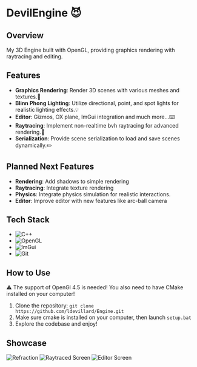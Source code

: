 # DevilEngine 😈

## Overview

My 3D Engine built with OpenGL, providing graphics rendering with raytracing and editing.

## Features

- **Graphics Rendering**: Render 3D scenes with various meshes and textures.👾
- **Blinn Phong Lighting**: Utilize directional, point, and spot lights for realistic lighting effects.💡
- **Editor**: Gizmos, OX plane, ImGui integration and much more...⌨️
- **Raytracing**: Implement non-realtime bvh raytracing for advanced rendering.🌟
- **Serialization**: Provide scene serialization to load and save scenes dynamically.✏️

## Planned Next Features
- **Rendering**: Add shadows to simple rendering
- **Raytracing**: Integrate texture rendering
- **Physics**: Integrate physics simulation for realistic interactions.
- **Editor**: Improve editor with new features like arc-ball camera

## Tech Stack

- ![C++](https://img.shields.io/badge/C%2B%2B-00599C?style=style=flat&logo=c%2B%2B&logoColor=white)
- ![OpenGL](https://img.shields.io/badge/OpenGL-5586A4?style=style=flat&logo=opengl&logoColor=white)
- ![ImGui](https://img.shields.io/badge/ImGui-4B0082?style=style=flat&logo=imgui&logoColor=white)
- ![Git](https://img.shields.io/badge/GIT-E44C30?style=flat&logo=git&logoColor=white)

## How to Use

⚠️ The support of OpenGl 4.5 is needed! You also need to have CMake installed on your computer!

1. Clone the repository: `git clone https://github.com/ldevillard/Engine.git`
2. Make sure cmake is installed on your computer, then launch `setup.bat`
4. Explore the codebase and enjoy!

## Showcase

![Refraction](https://github.com/ldevillard/Engine/blob/main/Thumbnails/Screenshot%202025-03-21%20154211.png)
![Raytraced Screen](https://github.com/ldevillard/Engine/blob/main/Thumbnails/Screenshot%202024-07-01%20205025.png)
![Editor Screen](https://github.com/ldevillard/Engine/blob/main/Thumbnails/Screenshot%202024-03-29%20185441.png)
